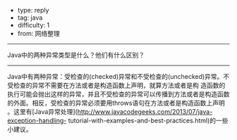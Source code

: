 - type: reply
- tag: java
- difficulty:  1
- from: 网络整理

--------

Java中的两种异常类型是什么？他们有什么区别？

---------

Java中有两种异常：受检查的(checked)异常和不受检查的(unchecked)异常。不受检查的异常不需要在方法或者是构造函数上声明，就算方法或者是构
造函数的执行可能会抛出这样的异常，并且不受检查的异常可以传播到方法或者是构造函数的外面。相反，受检查的异常必须要用throws语句在方法或者是构造函数上声明
。这里有[Java异常处理](http://www.javacodegeeks.com/2013/07/java-exception-handling-
tutorial-with-examples-and-best-practices.html)的一些小建议。

